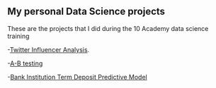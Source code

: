 ## My personal Data Science projects
These are the projects that I did during the 10 Academy data science training 

-[Twitter Influencer Analysis](https://github.com/kenmbelenzi/webscraper).

-[A-B testing](https://github.com/kenmbelenzi/A-B-testing)

-[Bank Institution Term Deposit Predictive Model](https://github.com/kenmbelenzi/BankInstitutionTermDepositPredictiveModel)
